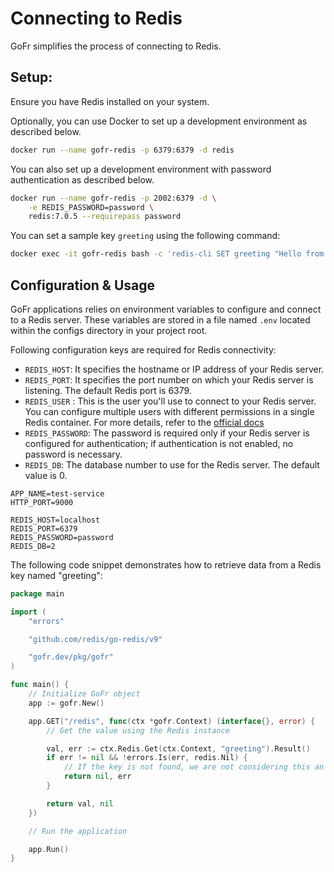# Connecting to Redis

GoFr simplifies the process of connecting to Redis.

## Setup:

Ensure you have Redis installed on your system.

Optionally, you can use Docker to set up a development environment as described below.

```bash
docker run --name gofr-redis -p 6379:6379 -d redis
```

You can also set up a development environment with password authentication as described below.

```bash
docker run --name gofr-redis -p 2002:6379 -d \
	-e REDIS_PASSWORD=password \
	redis:7.0.5 --requirepass password
```

You can set a sample key `greeting` using the following command:

```bash
docker exec -it gofr-redis bash -c 'redis-cli SET greeting "Hello from Redis."'
```

## Configuration & Usage

GoFr applications relies on environment variables to configure and connect to a Redis server. 
These variables are stored in a file named `.env` located within the configs directory in your project root.

Following configuration keys are required for Redis connectivity:

* `REDIS_HOST`: It specifies the hostname or IP address of your Redis server.
* `REDIS_PORT`: It specifies the port number on which your Redis server is listening. The default Redis port is 6379.
* `REDIS_USER` : This is the user you'll use to connect to your Redis server. You can configure multiple users with different permissions in a single Redis container. For more details, refer to the [official docs](https://redis.io/docs/latest/operate/oss_and_stack/management/security/acl/)
* `REDIS_PASSWORD`: The password is required only if your Redis server is configured for authentication; if authentication is not enabled, no password is necessary.
* `REDIS_DB`: The database number to use for the Redis server. The default value is 0.
```dotenv
APP_NAME=test-service
HTTP_PORT=9000

REDIS_HOST=localhost
REDIS_PORT=6379
REDIS_PASSWORD=password
REDIS_DB=2
```

The following code snippet demonstrates how to retrieve data from a Redis key named "greeting":

```go
package main

import (
	"errors"

	"github.com/redis/go-redis/v9"

	"gofr.dev/pkg/gofr"
)

func main() {
	// Initialize GoFr object
	app := gofr.New()

	app.GET("/redis", func(ctx *gofr.Context) (interface{}, error) {
		// Get the value using the Redis instance

		val, err := ctx.Redis.Get(ctx.Context, "greeting").Result()
		if err != nil && !errors.Is(err, redis.Nil) {
			// If the key is not found, we are not considering this an error and returning ""
			return nil, err
		}

		return val, nil
	})

	// Run the application

	app.Run()
}
```
